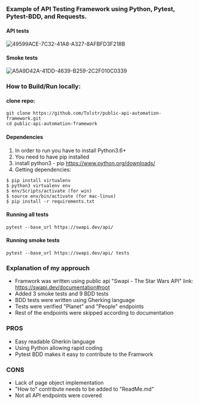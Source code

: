 ### Example of API Testing Framework using Python, Pytest, Pytest-BDD, and Requests.

#### API tests
![49599ACE-7C32-41A8-A327-8AFBFD3F218B](https://user-images.githubusercontent.com/10586980/129997542-7facdc6a-d2bb-44a2-beea-b5b7f106fcaa.GIF)

#### Smoke tests
![A5A9D42A-41DD-4639-B259-2C2F010C0339](https://user-images.githubusercontent.com/10586980/129998533-e9cc6145-4e21-48cc-9ce4-1cb4f7c27a72.GIF)


### How to Build/Run locally:
#### clone repo:
```
git clone https://github.com/Tolstr/public-api-automation-framework.git
cd public-api-automation-framework
```
#### Dependencies 
1. In order to run you have to install Python3.6+
2. You need to have pip installed
3. install python3 - pip  https://www.python.org/downloads/
4. Getting dependencies:
```
$ pip install virtualenv
$ python3 virtualenv env
$ env/Scripts/activate (for win)
$ source env/bin/activate (for mac-linux)
$ pip install -r requirements.txt
```
#### Running all tests
```
pytest --base_url https://swapi.dev/api/

```
#### Running smoke tests
```
pytest --base_url https://swapi.dev/api/ tests

```


### Explanation of my approuch
- Framwork was written using public api "Swapi - The Star Wars API" link: https://swapi.dev/documentation#root
- Added 3 smoke tests and 9 BDD tests
- BDD tests were written using Gherking language
- Tests were verified "Planet" and "People" endpoints
- Rest of the endpoints were skipped according to documentation 

### PROS
- Easy readable Gherkin language
- Using Python allowing rapid coding
- Pytest BDD makes it easy to contribute to the Framwork


### CONS
- Lack of page object implementation
- "How to" contribute needs to be added to "ReadMe.md"
- Not all API endpoints were covered 
